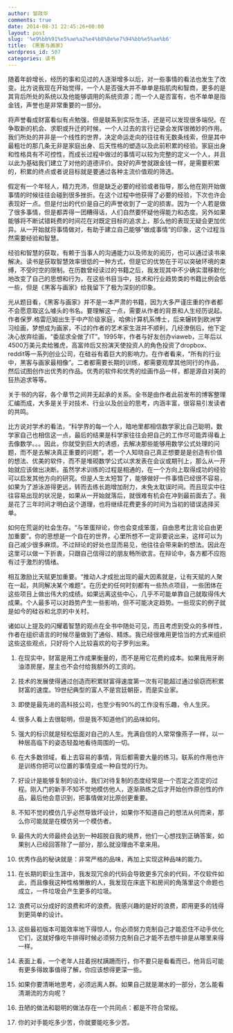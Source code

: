 ```yaml
---
author: 邹政华
comments: true
date: 2014-08-31 22:45:26+00:00
layout: post
slug: '%e9%bb%91%e5%ae%a2%e4%b8%8e%e7%94%bb%e5%ae%b6'
title: 《黑客与画家》
wordpress_id: 507
categories: 读书
---
```


随着年龄增长，经历的事和见过的人逐渐增多以后，对一些事情的看法也发生了改变。比方说我现在开始觉得，一个人是否强大并不单单是指肌肉和智商，更多的是其背后所处的系统以及他能够调用的系统资源；而一个人是否富有，也不单单是指金钱，声誉也是非常重要的一部分。

将声誉看成财富看似有点勉强，但是联系到实际生活，还是可以发现很多端倪。在争取新的机会、求职或升迁的时候，一个人过去的言行记录会发挥很微妙的作用。我们所处的并非是一个线性的世界，决定命运走向的往往有无数条线索，但是其中最粗壮的那几条无非是家庭出身、后天性格的塑造以及此前积累的经验。家庭出身和性格具有不可控性，而成长过程中做过的事情可以较为完整的定义一个人，并且以此为基础我们建立了对他的道德评价。良好的声誉就跟金钱一样，是需要积累的，积累的终点或者说目标就是要通过各种主流价值观的筛选。

假定有一个年轻人，精力充沛，但是缺乏必要的经验或者指导，那么他在刚开始做事情的时候往往会碰到很多挫折。在这个过程中他获得了必要的经验，下次也许会表现好一点。但是付出的代价是自己的声誉收到了一定的损害。因为一个人若是做了很多事情，但是都弄得一团糟得话，人们自然要怀疑他得能力和态度。另外如果能够将不断试错耗费的时间花在对既定目标的追求上，那么他的表现无疑会更加优异。从一开始就将事情做对，有助于建立自己能够”做成事情“的印象，这个过程当然需要经验和智慧。

经验和智慧的获取，有赖于当事人的沟通能力以及师友的阅历，也可以通过读书来解决。读书是获取智慧效率很低的一种方式，但是它的优势在于可以突破环境的束缚，不受时空的限制。在历数曾经读过的书籍之后，我发现其中不少确实潜移默化地改变了自己的思想和行为，在这些书目当中，技术和行业趋势类的书籍比例会低一些，但是《黑客与画家》给我留下了极为深刻的印象。

光从题目看，《黑客与画家》并不是一本严肃的书籍，因为大多严谨庄重的作者都不会愿意取这么噱头的书名。要理解这一点，需要从作者的背景和人生经历说起。作者保罗.格雷厄姆出生于中产阶级家庭，哈佛计算机系博士，后来辗转到欧洲学习绘画，梦想成为画家，不过的作者的艺术家生涯并不顺利，几经潦倒后，他下定决心放弃绘画，“委屈求全做了IT”。1995年，作者与好友创办viaweb，三年后以4500万美元卖给雅虎，高富帅后又扮演天使投资人的角色投资了dropbox、reddit等一系列创业公司，在硅谷有着巨大的影响力。在作者看来，“所有的行业中，黑客与画家最相像”。二者都需要长期的训练，都需要观摩其他同行的作品，然后试图创作出优秀的作品。优秀的软件和优秀的绘画作品一样，都是源自对美的狂热追求等等。

关于书的内容，各个章节之间并无起承的关系。全书是由作者此前发布的博客整理汇编而成，大多是关于对技术、行业以及创业的思考，内涵丰富，很容易引发读者的共鸣。

比方说对学术的看法，“科学界的每一个人，暗地里都相信数学家比自己聪明，数学家自己也相信这一点，最后的结果是科学家往往会把自己的工作尽可能弄得看上去像数学。。。因此，你就受到巨大的诱惑，去解决那些能够用数学公式处理的问题，而不是去解决真正重要的问题“。若一个人知晓自己真正想要是是创造有价值的想法、优美的软件，而不是堆砌数学公式以求发表在会议或期刊上，那么从一开始就应该做出决断。虽然学术训练的过程是相通的，在一个方向上取得成功的经验可以启发其他方向的研究。但是人生太短暂了，能够做好一件事情已经很不容易，如果为了游泳游得更远，转而去练长跑增加耐力，未免太耽误时间。而且现实中往往容易出现的状况是，如果从一开始就落后，就很难有机会在冲到最前面去了。我是花了三年时间才明白这个道理，也将继续花费更多的时间为当初的错误选择买单。

如何在荒诞的社会生存。“与笨蛋辩论，你也会变成笨蛋，自由思考比言论自由更加重要”。你的思想是一个自在的世界，心里所想不一定非要说出来，这样可以为自己减少很多麻烦。不过辩论的好处也显而易见，他往往会带来新的想法。因此在这里可以做一下折衷，只跟自己信得过的朋友畅所欲言。在辩论中，各方都不应抱有过于激烈的情绪。

相互激励比天赋更加重要。“推动人才成批出现的最大因素就是，让有天赋的人聚在一起，共同解决某个难题“。在历史的任何时刻都有一些热点项目，一些团体在这些项目上做出伟大的成绩。如果远离这些中心，几乎不可能单靠自己就取得伟大成果。个人最多可以对趋势产生一些影响，但不可能决定趋势。一些现实的例子就是如今的硅谷和北京的中关村。

诸如以上提及的闪耀着智慧的观点在全书中随处可见，而且考虑到受众的多样性，作者在组织语言的时候尽量做到了通俗、精炼。我已经很难用更恰当的方式来组织这些这些观点，只好将个人比较喜欢的句子罗列出来。

1. 在现实中，财富是用工作成果衡量的，而不是用它花费的成本。如果我用牙刷油漆房屋，屋主也不会付给我额外的工资的。

2. 技术的发展使得通过创造而积累财富得速度第一次有可能超过通过偷窃而积累财富的速度。19世纪典型的富人不是宫廷朝臣，而是实业家。

3. 即使是最先进的高科技公司，也至少有90%的工作没有乐趣，令人生厌。

4. 很多人看上去很聪明，但是我不知道他们的品味如何。

5. 强大的标识就是轻松低面对自己的人生。充满自信的人常常像燕子一样，以一种居高临下的姿态轻盈地看待周围的一切。

6. 在大多数领域，看上去容易的事情，背后都需要大量的练习。联系的作用也许是训练你把可以位置的事情变成一种自觉的行为。

7. 好设计是能够复制的设计。我们对待复制的态度经常是一个否定之否定的过程。刚入门的新手不知不觉地模仿他人，逐渐熟练之后才开始创作原创性的作品，最后他会意识到，把事情做对比原创更重要。

8. 不知不觉的模仿几乎必然导致坏设计，如果你不知道自己的想法从何而来，那么你可能就是在模仿另一个模仿者。

9. 最伟大的大师最终会达到一种超脱自我的境界，他们一心想找到正确答案，如果别人已经回答除了一部分，那么就没理由不拿来用。

10. 优秀作品的秘诀就是：非常严格的品味，再加上实现这种品味的能力。

11. 在长期的职业生涯中，我发现冗余的代码会导致更多冗余的代码，不仅软件如此，而且像我这种性格懒散的人，我发现在床底下和房间的角落里这个命题也成立，一件垃圾会产生更多的垃圾。

12. 浪费可以分成好的浪费和坏的浪费。我感兴趣的是好的浪费，即用更多的钱得到更简单的设计。

13. 这些最初版本可能效率地下得惊人，你必须努力克制自己才能忍住不动手优化它们，这就好像吃牛排得时候必须努力克制自己才能不去想牛排是从哪里来得一样。

14. 表面上看，一个老年人拄着拐杖蹒跚而行，你不要只是看看而已，他背后可能有更多得故事值得了解，你应该想得更深一些。

15. 如果你要清晰地思考，必须远离人群。如果自己就是潮水的一部分，怎么能看清潮流的方向呢？

16. 丑陋的做法和聪明的做法存在一个共同点：都是不符合常规。

17. 你的对手能吃多少苦，你就要能吃多少苦。
